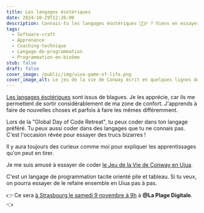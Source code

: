 ```yaml
---
title: Les langages ésotériques
date: 2024-10-29T12:26:00
description: Connais-tu les langages ésotériques 🧙🏼‍♂️ ? Viens en essayer à la Global Day of Code Retreat à Strasbourg le 9 novembre.
tags:
  - Software-craft
  - Apprenance
  - Coaching-technique
  - Langage-de-programmation
  - Programmation-en-binôme
stub: false
draft: false
cover_image: /public/img/uiua-game-of-life.png
cover_image_alt: Le jeu de la vie de Conway écrit en quelques lignes de Uiua. Un langage de programmation très compact utilisant des glyphes.
---
```

[Les langages ésotériques](/glossaire/langage-esoterique) sont issus de blagues. 
Je les apprécie, car ils me permettent de sortir considérablement de ma zone de confort.
J'apprends à faire de nouvelles choses et parfois à faire les mêmes différemment.

Lors de la "Global Day of Code Retreat", tu peux coder dans ton langage préféré.
Tu peux aussi coder dans des langages que tu ne connais pas.
C'est l'occasion rêvée pour essayer des trucs bizarres !

Il y aura toujours des curieux comme moi pour expliquer les apprentissages qu'on peut en tirer.

Je me suis amusé à essayer de coder [le Jeu de la Vie de Conway en Uiua](https://uiua.org/pad?src=0_13_0__IyBDb253YXkncyBHYW1lIG9mIExpZmUKCuKshu-4jyAgICAgICAgIOKGkCDihrsgMV8wCuKsh--4jyAgICAgICAgIOKGkCDihrsgwq8xXzAK4qyF77iPICAgICAgICAg4oaQIOKGuyAwXzEK4p6h77iPICAgICAgICAg4oaQIOKGuyAwX8KvMQpDYXJkICAgICAgIOKGkCArKysg4peMIOKfnOKshu-4jyDin5zirIfvuI8g4p-c4p6h77iPIOKfnOKshe-4jwpEaWFncyAgICAgIOKGkCArKysg4peMIOKfnCjirIbvuI_irIXvuI8pIOKfnCjirIbvuI_inqHvuI8pIOKfnCjirIfvuI_inqHvuI8pIOKfnCjirIfvuI_irIXvuI8pCk5laWdoYm91cnMg4oaQICtDYXJkIOKfnERpYWdzCgrimK8g4oaQID0wICMgSW52ZXJ0IDAgYW5kIDEgLyBibGFjayBhbmQgd2hpdGUKCvCfkKMgICAgICAgICAg4oaQID0yKz0zOuKYrzogICAjIENlbGwgQmlydGgK8J-VuiAgICAgICAgICDihpAgPTIrPeKJpTI64omkMy4gIyBDZWxsIFN0YXlpbicgQWxpdmUKR2VuZXJhdGlvbiDihpAgKyDiioPwn5Cj8J-Vuk5laWdoYm91cnMgLgoK8J-UjSDihpAg4omh4pa94p-c4pa9CgomZ2lmcyAxMCDiip7wn5SNIDUwIOKYryDih4xb4o2lKEdlbmVyYXRpb24gLik0MF1bCiAgMF8wXzFfMF8wXzBfMF8wXzBfMAogIDFfMF8xXzBfMF8wXzBfMF8wXzAKICAwXzFfMV8wXzBfMF8wXzBfMF8wCiAgMF8wXzBfMF8wXzBfMF8wXzBfMAogIDBfMF8wXzBfMF8wXzBfMF8wXzAKICAwXzBfMF8wXzBfMF8wXzBfMF8wCiAgMF8wXzBfMF8wXzBfMF8wXzBfMAogIDBfMF8wXzBfMF8wXzBfMF8wXzAKICAwXzBfMF8wXzBfMF8wXzBfMF8wCiAgMF8wXzBfMF8wXzBfMF8wXzBfMApdCg==).

C'est un langage de programmation tacite orienté pile et tableau.
Si tu veux, on pourra essayer de le refaire ensemble en Uiua pas à pas.

👉 Ce sera [à Strasbourg le samedi 9 novembre à 9h](https://www.meetup.com/fr-FR/software-crafters-strasbourg/events/304179139) à **@La Plage Digitale**. 👈
